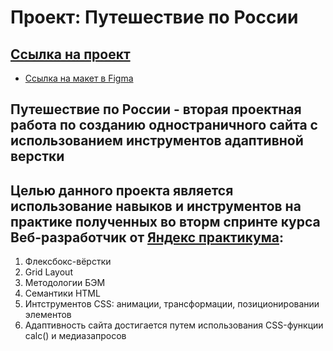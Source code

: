 # Проект: Путешествие по России

## [Ссылка на проект](https://romanmalinov.github.io/russian-travel/)

* [Ссылка на макет в Figma](https://www.figma.com/file/5S2WSbEFL6awjVWJ0NWL8Q/Sprint-3_-Russia-_-desktop-mobile?node-id=28503%3A0)

## Путешествие по России - вторая проектная работа по созданию одностраничного сайта с использованием инструментов адаптивной верстки
## Целью данного проекта является использование навыков и инструментов на практике полученных во вторм спринте курса Веб-разработчик от [Яндекс практикума](https://praktikum.yandex.ru/):

1. Флексбокс-вёрстки
2. Grid Layout
2. Методологии БЭМ
3. Семантики HTML
4. Интструментов CSS: анимации, трансформации, позиционировании элементов
5. Адаптивность сайта достигается путем использования CSS-функции calc() и медиазапросов






